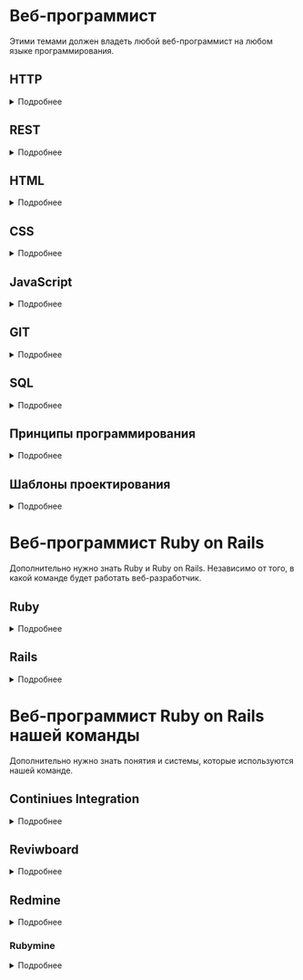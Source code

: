 # Веб-программист

Этими темами должен владеть любой веб-программист на любом языке программирования.

## HTTP

<details><summary>Подробнее</summary>

### Учебники

* [ИНТУИТ. Лекция 2](https://www.intuit.ru/studies/courses/485/341/lecture/8182)

### Статьи

* [Простым языком об HTTP](https://habr.com/post/215117/)
* [Статья в Wikipedia](https://ru.wikipedia.org/wiki/HTTP)
</details>

## REST

<details><summary>Подробнее</summary>

### Статьи

* [Архитектура REST](https://habr.com/post/38730/)
* [Статья в Wikipedia](https://ru.wikipedia.org/wiki/REST)
</details>

## HTML

<details><summary>Подробнее</summary>

### Курсы

* [Основы HTML](https://htmlacademy.ru/courses/4/run/1)
* [Бесплатный курс HTML для начинающих](https://webshake.ru/html-training-course)

### Учебники

* [Самоучитель HTML](http://htmlbook.ru/samhtml)
* [HTML5](http://htmlbook.ru/html5)
* [HTML5 и CSS3](http://codenamecrud.ru/html5-and-css3)

### Видео

* [HTML для начинающих](https://www.youtube.com/watch?v=8mK5aY5YOCc)
* [HTML5 для начинающих](https://www.youtube.com/watch?v=gGYV7Gb7LTo)
</details>

## CSS

<details><summary>Подробнее</summary>

### Курсы

* [Основы CSS](https://htmlacademy.ru/courses/41/run/1)
* [Бесплатный курс «HTML и CSS с нуля»](https://netology.ru/programs/html-css-base#/order)

### Учебники

* [Самоучитель CSS](http://htmlbook.ru/samcss)
* [HTML5 и CSS3](http://codenamecrud.ru/html5-and-css3)

### Видео

* [Основы CSS](https://www.youtube.com/watch?v=NkmZl1Yy94Q)
* [Основы CSS - Руководство для самых маленьких](https://www.youtube.com/watch?v=_nrQbO3iXgI)
* [CSS3 для начинающих](https://www.youtube.com/watch?v=bQK9xQ1GIvU)
* [Уроки по CSS/CSS3](https://www.youtube.com/watch?v=IsZDtOYUWvk)
* [Flexbox CSS3](https://www.youtube.com/watch?v=RNjnRA0QSug)
* [Уроки Bootstrap верстки / #1 - Основы и установка](https://www.youtube.com/watch?v=TZSY6rDUDrE&list=PL0lO_mIqDDFUQI5lrRlZfkApMWtJJ7GFE)

### Статьи
* [Эволюция CSS](https://habr.com/company/mailru/blog/319956/)
</details>

## JavaScript

<details><summary>Подробнее</summary>

## Учебники

* [Современный учебник Javascript](https://learn.javascript.ru/)

## Лекции

* [Javascript и jQuery](http://codenamecrud.ru/javascript-and-jquery)

### Курсы

* [Знакомство с Javascript](https://codebra.ru/ru/lessons-javascript/singles/1/1)
* [Основы JavaScript](https://htmlacademy.ru/courses/207/run/1)
* [Знакомство с jQuery](https://codebra.ru/ru/lessons-additionally/jquery/1/1)
* [Javascript и jQuery](https://fructcode.com/ru/courses/javascript-and-jquery/)

###  Видео

* [Основы Javascript](https://www.youtube.com/watch?v=n0sPFaLsNeI)
* [JavaScript для начинающих](https://www.youtube.com/watch?v=xgDtBQ-NxtA)
* [Javascript-джедай](https://www.youtube.com/watch?v=H6G63NKRSi8)
</details>

## GIT

<details><summary>Подробнее</summary>

### Учебники

* [Pro Git](https://git-scm.com/book/ru/v2)
* [Git How To](https://githowto.com/ru/setup)

## Видео

* [Git - для новичков](https://www.youtube.com/watch?v=PEKN8NtBDQ0)
</details>

## SQL
<details><summary>Подробнее</summary>

## Книги

* [SQL за 10 минут](http://forcoder.ru/web-other/sql-za-10-minut-1253)
* [SQL. Библия пользователя](http://forcoder.ru/sql/sql-bibliya-polzovatelya-1364)
* [SQL для простых смертных](http://forcoder.ru/sql/sql-dlya-prostyh-smertnyh-1481)
* [Изучаем SQL](http://forcoder.ru/sql/izuchaem-sql-1519)

## Курсы
* [Введение в реляционные базы данных](https://www.intuit.ru/studies/courses/74/74/info)
* [Введение в модель данных SQL](https://www.intuit.ru/studies/courses/75/75/info)
* [Основы SQL](http://www.intuit.ru/studies/courses/5/5/info)
* [Введение в базы данных](https://stepik.org/course/551/)

### Статьи

* [SQL для начинающих](https://ruseller.com/lessons.php?id=557)

### Видео

* [Основы SQL](https://www.youtube.com/watch?v=P2Eaf9M4gOU)
* [SQL](https://www.youtube.com/watch?v=yOkj-PbCPQ8&list=PLDywto_IU4_4RU0sKfID6OY-np6uGmhlf)
* [Изучение программирования. SQL](https://tproger.ru/video/sql-introduction/)
* [Видеокурс по работе с MySQL](https://proglib.io/p/mysql-queries/)
</details>

## Принципы программирования

<details><summary>Подробнее</summary>

### Статьи

* [Рефакторинг](https://refactoring.guru/ru/refactoring)
* [KISS (принцип)](https://ru.wikipedia.org/wiki/KISS_(%D0%BF%D1%80%D0%B8%D0%BD%D1%86%D0%B8%D0%BF))
* [KISS — принцип проектирования, содержащий все остальные принципы проектирования](https://habr.com/post/249639/)
* [Анемичная модель предметной области — не анти-шаблон, а архитектура по принципам SOLID](https://habr.com/post/346016/)
* [SOLID: принцип единственности ответственности](https://habr.com/post/328584/)
* [Принципы SOLID в действии: от Slack до Twilio](https://habr.com/post/343966/)
* [SOLID](https://habr.com/post/348286/)
* [Простое объяснение принципов SOLID](https://habr.com/company/mailru/blog/412699/)
* [Разбираемся с SOLID: Инверсия зависимостей](https://habr.com/post/313796/)
* [Очень простое объяснение принципов SOLID](https://habr.com/post/413707/)
* [От STUPID кода к SOLID коду](https://habr.com/post/273843/)
* [Архитектурная пирамида приложения](https://habr.com/post/336496/)
* [«Божественный» код (GOD'S code)](https://habr.com/company/mailru/blog/414201/)
* [Иерархия принципов проектирования, или самые важные слова для инженеров](https://habr.com/post/169487/)
* [Применяем принцип KISS к самим принципам проектирования](https://habr.com/post/347242/)
* [Domain-Driven Design: стратегическое проектирование. Часть 1](https://habr.com/post/316438/)
* [Domain-Driven Design: тактическое проектирование. Часть 2](https://habr.com/post/316890/)
</details>

## Шаблоны проектирования

<details><summary>Подробнее</summary>

### Книги

* [Шаблоны проектирования веб-приложений](http://avidreaders.ru/book/shablony-proektirovaniya-veb-prilozheniy.html)
* [Элементарные шаблоны проектирования](http://padabum.com/d.php?id=37881)

### Статьи

* [Зачем нужны паттерны ООП?](https://habr.com/post/170597/)
* [Паттерны проектирования в Ruby: Шаблонный метод](https://habr.com/post/188046/)
* [Шпаргалка по MV-паттернам для проектирования веб-приложений](https://habr.com/post/151219/)
* [Шпаргалка по шаблонам проектирования](https://habr.com/post/210288/)
* [Шаблон проектирования](https://ru.wikipedia.org/wiki/Шаблон_проектирования)
* [Шаблоны проектирования](https://refactoring.guru/ru/design-patterns)
</details>

# Веб-программист Ruby on Rails

Дополнительно нужно знать Ruby и Ruby on Rails. Независимо от того, в какой команде будет работать веб-разработчик.

## Ruby

<details><summary>Подробнее</summary>

### Учебники

* [Программирование на Ruby](http://codenamecrud.ru/ruby-programming)
* [Ruby за 20 минут](https://www.ruby-lang.org/ru/documentation/quickstart/)
* [Wiki-учебник](https://ru.wikibooks.org/wiki/Ruby)

### Видео

* [Научись Ruby](https://www.youtube.com/watch?v=IWZ_71EKbng&feature=youtu.be&list=PL6eOcSrXYcBcCoBn8wahHcBS7AGcZD429)
* [Канал rubyschool.us](https://www.youtube.com/channel/UC-uWAm_l55kVc0UwpZfv3EQ)
* [Ruby от CryptoFun](https://www.youtube.com/watch?v=N-s5CGDzj2w&list=PLd-kTafWJCJPF4ByjsATGkB7ALWnA2m2L)
* [Основы программирования на Ruby](https://www.youtube.com/watch?v=eJ_6O5sQkso&list=PL9XdPIVgBVVnCaktzjY3ArQ7W8rALv2sQ)
* [Божественный Ruby](https://www.youtube.com/watch?v=mICGqoexnls&list=PL60p2JqdCLmJkpwCDivaizje06kh9VNXB)

### Книги

* [Узнаем Ruby](http://forcoder.ru/ruby/izuchaem-ruby-1533)
* [Путь Ruby](http://forcoder.ru/ruby/put-ruby-1508)

### Стиль оформления кода

* [Руби: руководство по стилю оформления](https://github.com/arbox/ruby-style-guide/blob/master/README-ruRU.md)
</details>

## Rails

<details><summary>Подробнее</summary>

### Учебники

* [Ruby on Rails](http://codenamecrud.ru/ruby-on-rails)
* [Изучение Rails на Примерах](http://railstutorial.ru/chapters/4_0/beginning)
* [Rails для начинающих](http://rusrails.ru/getting-started-with-rails)

### Видео

* [Канал rubyschool.us](https://www.youtube.com/channel/UC-uWAm_l55kVc0UwpZfv3EQ)
* [Научись Rails](https://www.youtube.com/watch?v=kv2IJ1NeE00&index=51&list=PL6eOcSrXYcBcCoBn8wahHcBS7AGcZD429)
* [Как написать блог за 15 минут на Ruby on Rails](https://www.youtube.com/watch?v=ecxezoc0uv0)
* [Видеоуроки по Ruby on Rails](https://www.youtube.com/playlist?list=PL27JArXACRZ9tkg_0xTwCAT_lWzbf1nv-)
* [Ruby Way от Хороший Программист](https://www.youtube.com/watch?v=L5Va6hF76uE&list=PL87kYOx0cUgjhIzbysKiQlh3-lgZ0Lxno)
* [Ruby on Rails от LoftBlog](https://www.youtube.com/watch?v=nLawteLcBc8)
* [Блог на Rails](https://www.youtube.com/watch?v=KzYkETRjYKY)
* [Хороший программист](https://www.youtube.com/watch?v=L5Va6hF76uE&list=PL87kYOx0cUgjhIzbysKiQlh3-lgZ0Lxno)
* [Научись Rails](https://www.youtube.com/watch?list=PLM-s_ZNvf20UjFJBsLqUt0vszhrDkrPl-&v=kv2IJ1NeE00)
* [Видеокурсы для Ruby разработчиков](https://coursehunters.net/ruby)

## Курсы

* [Онлайн курс по web-разработке на фреймворке Ruby on Rails](http://www.easyrails.ru/)

## Форумы

* [Форум о Ruby on Rails](http://onrails.club/)

## Статьи

* [Лучший способ изучить Rails](https://habr.com/post/138101/)

## Книги

* [Ruby on Rails для начинающих. Изучаем разработку веб-приложений на основе Rails](http://forcoder.ru/web-other/ruby-on-rails-dlya-nachinayuschih-izuchaem-razrabotku-veb-prilozheniy-na-osnove-rails-1561)

## Стиль оформления

* [Rails: руководство по стилю оформления](https://github.com/arbox/rails-style-guide/blob/master/README-ruRU.md)
</details>

# Веб-программист Ruby on Rails нашей команды

Дополнительно нужно знать понятия и системы, которые используются нашей команде.

## Continiues Integration

<details><summary>Подробнее</summary>

### Статьи

* [Непрерывная интеграция](https://ru.wikipedia.org/wiki/Непрерывная_интеграция)
* [Введение в Continuous Integration](https://habr.com/post/82724/)
* [Начинающему тестировщику — Continuous Integration](https://test-engineer.ru/testing-tools/nachinayushemu-testirovshiku-continuous-integration.html)
* [Какая разница между Continuous Delivery, Continuous Deployment и Continuous Integration](http://qaat.ru/kakaya-raznica-mezhdu-continuous-delivery-continuous-deployment-i-continuous-integration/)
* [Разбираемся с Continuous Integration](https://ifmo.su/ci)
</details>

## Reviwboard

<details><summary>Подробнее</summary>

### Статьи

* [Как мы используем Review Board](http://www.deepshiftlabs.com/dev_blog/?p=930&lang=ru)
</details>

## Redmine

<details><summary>Подробнее</summary>

### Видео

* [Пример работы с Redmine](https://www.youtube.com/watch?v=k9o_VmsEGgo&list=PLJQM4N7eJEoHOuyivQAamS-F4JSFZQUyj)

### Практика

* [Скачать Bitnami VM](https://bitnami.com/stack/redmine/virtual-machine)
* [Потыкать](http://okiseleva.blogspot.com/2017/10/redmine.html)

### Статьи

* [Redmine](https://ru.wikipedia.org/wiki/Redmine)
* [Автоматизированное управление проектами на основе Redmine](https://nilksa.ru/avtomatizirovannoe-upravlenie-proektami-na-osnove-redmine/)
</details>

### Rubymine

<details><summary>Подробнее</summary>

#### Видео

* [Хороший программист](https://www.youtube.com/watch?v=cbMqXMo-pNw&list=PL_GGd8SqUl3xLnVP91iJQt9ZiKCUo2s1q)
* [Фишки](https://www.youtube.com/watch?v=KnyC1s-fnT4)

#### Практика

* [30-дневная лицензия](https://www.jetbrains.com/ruby/download/#section=windows)
</details>
